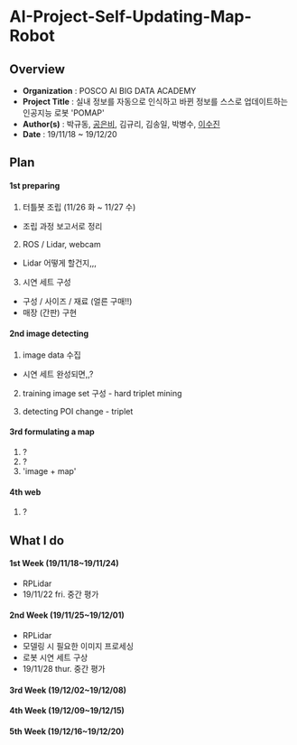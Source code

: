 # AI-Project-Self-Updating-Map-Robot

Overview
-------------------------------
* **Organization** : POSCO AI BIG DATA ACADEMY
* **Project Title** : 실내 정보를 자동으로 인식하고 바뀐 정보를 스스로 업데이트하는 인공지능 로봇 'POMAP'
* **Author(s)** : 박규동, [공은비](https://github.com/barha-star), 김규리, 김송일, 박병수, [이수진](https://github.com/sooooojinlee)
* **Date** : 19/11/18 ~ 19/12/20

Plan
-------------------------------
#### 1st preparing
1) 터틀봇 조립 (11/26 화 ~ 11/27 수)
  - 조립 과정 보고서로 정리

2) ROS / Lidar, webcam
  - Lidar 어떻게 할건지,,, 

3) 시연 세트 구성
  - 구성 / 사이즈 / 재료 (얼른 구매!!)
  - 매장 (간판) 구현


#### 2nd image detecting
1) image data 수집
  - 시연 세트 완성되면,,?

2) training image set 구성 - hard triplet mining 

3) detecting POI change - triplet

#### 3rd formulating a map
1) ?
2) ?
3) 'image + map'

#### 4th web
1) ?



What I do
-------------------------------
#### 1st Week (19/11/18~19/11/24)
* RPLidar
* 19/11/22 fri. 중간 평가

#### 2nd Week (19/11/25~19/12/01)
* RPLidar
* 모델링 시 필요한 이미지 프로세싱
* 로봇 시연 세트 구상
* 19/11/28 thur. 중간 평가

#### 3rd Week (19/12/02~19/12/08)

#### 4th Week (19/12/09~19/12/15)

#### 5th Week (19/12/16~19/12/20)
